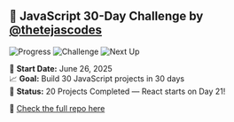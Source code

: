 ## 🚀 JavaScript 30-Day Challenge by [@thetejascodes](https://github.com/thetejascodes)

![Progress](https://img.shields.io/badge/Completed-20%2F30-green?style=for-the-badge&logo=javascript)
![Challenge](https://img.shields.io/badge/Day%2020%20Done-%F0%9F%92%AA-yellow?style=for-the-badge)
![Next Up](https://img.shields.io/badge/Coming%20Up-Day%2021-blue?style=for-the-badge)

📅 **Start Date:** June 26, 2025  
📈 **Goal:** Build 30 JavaScript projects in 30 days  
🎯 **Status:** 20 Projects Completed — React starts on Day 21!

🔗 [Check the full repo here](https://github.com/thetejascodes/JS-30-Days)
